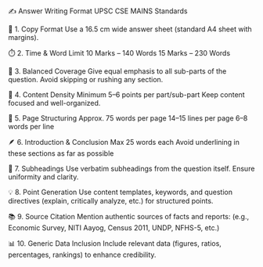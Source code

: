 ✍️ Answer Writing Format
UPSC CSE MAINS Standards 

📄 1. Copy Format
Use a 16.5 cm wide answer sheet (standard A4 sheet with margins).

⏱️ 2. Time & Word Limit
10 Marks – 140 Words
15 Marks – 230 Words

🔄 3. Balanced Coverage
Give equal emphasis to all sub-parts of the question.
Avoid skipping or rushing any section.

🔢 4. Content Density
Minimum 5–6 points per part/sub-part
Keep content focused and well-organized.

📏 5. Page Structuring
Approx. 75 words per page
14–15 lines per page
6–8 words per line

🪶 6. Introduction & Conclusion
Max 25 words each
Avoid underlining in these sections as far as possible

🧩 7. Subheadings
Use verbatim subheadings from the question itself.
Ensure uniformity and clarity.

💡 8. Point Generation
Use content templates, keywords, and question directives (explain, critically analyze, etc.) for structured points.

📚 9. Source Citation
Mention authentic sources of facts and reports:
(e.g., Economic Survey, NITI Aayog, Census 2011, UNDP, NFHS-5, etc.)

📊 10. Generic Data Inclusion
Include relevant data (figures, ratios, percentages, rankings) to enhance credibility.